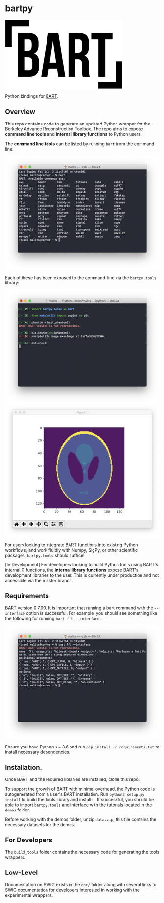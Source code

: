 # bartpy

![BART-logo](assets/BART-logo.png)

Python bindings for [BART](https://github.com/mrirecon/bart).

## Overview

This repo contains code to generate an updated Python wrapper for the Berkeley Advance Reconstruction Toolbox. The repo aims to expose **command line tools** and **internal library functions** to Python users.

The **command line tools** can be listed by running `bart` from the command line:

![tools](assets/tools.png)

Each of these has been exposed to the command-line via the `bartpy.tools` library:

![code](assets/phantom_example.png)
![img](assets/phantom_imshow.png)

For users looking to integrate BART functions into existing Python workflows, and work fluidly with Numpy, SigPy, or other scientific packages, `bartpy.tools` should suffice!

[In Development] For developers looking to build Python tools using BART's internal C functions, the **internal library functions** expose BART's development libraries to the user. This is currently under production and not accessible via the master branch.

## Requirements

[BART](https://github.com/mrirecon/bart) version 0.7.00. It is important that running a bart command with the `--interface` option is successful. For example, you should see something like the following for running `bart fft --interface`:

![interface](assets/interface.png)

Ensure you have Python >= 3.6 and run `pip install -r requirements.txt` to install necessary dependencies.

## Installation.

Once BART and the required libraries are installed, clone this repo. 

To support the growth of BART with minimal overhead, the Python code is autogenerated from a user's BART installation. Run `python3 setup.py install` to build the tools library and install it. If successful, you should be able to import `bartpy.tools` and interface with the tutorials located in the `demos` folder. 

Before working with the demos folder, unzip `data.zip`; this file contains the necessary datasets for the demos.

## For Developers

The `build_tools` folder contains the necessary code for generating the tools wrappers.

## Low-Level

Documentation on SWIG exists in the `doc/` folder along with several links to SWIG documentation for developers interested in working with the experimental wrappers.